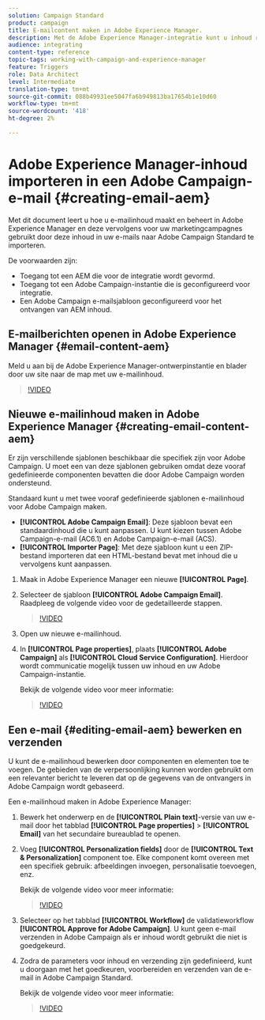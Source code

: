 ```yaml
---
solution: Campaign Standard
product: campaign
title: E-mailcontent maken in Adobe Experience Manager.
description: Met de Adobe Experience Manager-integratie kunt u inhoud rechtstreeks in AEM maken en later in Adobe Campaign gebruiken.
audience: integrating
content-type: reference
topic-tags: working-with-campaign-and-experience-manager
feature: Triggers
role: Data Architect
level: Intermediate
translation-type: tm+mt
source-git-commit: 088b49931ee5047fa6b949813ba17654b1e10d60
workflow-type: tm+mt
source-wordcount: '418'
ht-degree: 2%

---
```



# Adobe Experience Manager-inhoud importeren in een Adobe Campaign-e-mail {#creating-email-aem}

Met dit document leert u hoe u e-mailinhoud maakt en beheert in Adobe Experience Manager en deze vervolgens voor uw marketingcampagnes gebruikt door deze inhoud in uw e-mails naar Adobe Campaign Standard te importeren.

De voorwaarden zijn:

* Toegang tot een AEM die voor de integratie wordt gevormd.
* Toegang tot een Adobe Campaign-instantie die is geconfigureerd voor integratie.
* Een Adobe Campaign e-mailsjabloon geconfigureerd voor het ontvangen van AEM inhoud.

## E-mailberichten openen in Adobe Experience Manager {#email-content-aem}

Meld u aan bij de Adobe Experience Manager-ontwerpinstantie en blader door uw site naar de map met uw e-mailinhoud.

>[!VIDEO](https://video.tv.adobe.com/v/29996)

## Nieuwe e-mailinhoud maken in Adobe Experience Manager {#creating-email-content-aem}

Er zijn verschillende sjablonen beschikbaar die specifiek zijn voor Adobe Campaign. U moet een van deze sjablonen gebruiken omdat deze vooraf gedefinieerde componenten bevatten die door Adobe Campaign worden ondersteund.

Standaard kunt u met twee vooraf gedefinieerde sjablonen e-mailinhoud voor Adobe Campaign maken.

* **[!UICONTROL Adobe Campaign Email]**: Deze sjabloon bevat een standaardinhoud die u kunt aanpassen. U kunt kiezen tussen Adobe Campaign-e-mail (AC6.1) en Adobe Campaign-e-mail (ACS).
* **[!UICONTROL Importer Page]**: Met deze sjabloon kunt u een ZIP-bestand importeren dat een HTML-bestand bevat met inhoud die u vervolgens kunt aanpassen.

1. Maak in Adobe Experience Manager een nieuwe **[!UICONTROL Page]**.

1. Selecteer de sjabloon **[!UICONTROL Adobe Campaign Email]**. Raadpleeg de volgende video voor de gedetailleerde stappen.
   >[!VIDEO](https://video.tv.adobe.com/v/29997)

1. Open uw nieuwe e-mailinhoud.

1. In **[!UICONTROL Page properties]**, plaats **[!UICONTROL Adobe Campaign]** als **[!UICONTROL Cloud Service Configuration]**. Hierdoor wordt communicatie mogelijk tussen uw inhoud en uw Adobe Campaign-instantie.

   Bekijk de volgende video voor meer informatie:

   >[!VIDEO](https://video.tv.adobe.com/v/29999)

## Een e-mail {#editing-email-aem} bewerken en verzenden

U kunt de e-mailinhoud bewerken door componenten en elementen toe te voegen. De gebieden van de verpersoonlijking kunnen worden gebruikt om een relevanter bericht te leveren dat op de gegevens van de ontvangers in Adobe Campaign wordt gebaseerd.

Een e-mailinhoud maken in Adobe Experience Manager:

1. Bewerk het onderwerp en de **[!UICONTROL Plain text]**-versie van uw e-mail door het tabblad **[!UICONTROL Page properties]** > **[!UICONTROL Email]** van het secundaire bureaublad te openen.

1. Voeg **[!UICONTROL Personalization fields]** door de **[!UICONTROL Text & Personalization]** component toe. Elke component komt overeen met een specifiek gebruik: afbeeldingen invoegen, personalisatie toevoegen, enz.

   Bekijk de volgende video voor meer informatie:
   >[!VIDEO](https://video.tv.adobe.com/v/29998)

1. Selecteer op het tabblad **[!UICONTROL Workflow]** de validatieworkflow **[!UICONTROL Approve for Adobe Campaign]**. U kunt geen e-mail verzenden in Adobe Campaign als er inhoud wordt gebruikt die niet is goedgekeurd.

1. Zodra de parameters voor inhoud en verzending zijn gedefinieerd, kunt u doorgaan met het goedkeuren, voorbereiden en verzenden van de e-mail in Adobe Campaign Standard.

   Bekijk de volgende video voor meer informatie:

   >[!VIDEO](https://video.tv.adobe.com/v/23721)
